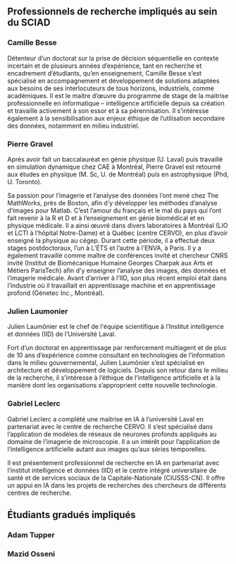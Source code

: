 ## Professionnels de recherche impliqués au sein du SCIAD

### Camille Besse

Détenteur d’un doctorat sur la prise de décision séquentielle en contexte incertain et de plusieurs années d’expérience, tant en recherche et encadrement d’étudiants, qu’en enseignement, Camille Besse s’est spécialisé en accompagnement et développement de solutions adaptées aux besoins de ses interlocuteurs de tous horizons, industriels, comme académiques. Il est le maitre d’œuvre du programme de stage de la maitrise professionnelle en informatique – intelligence artificielle depuis sa création et travaille activement à son essor et à sa pérennisation. Il s’intéresse également à la sensibilisation aux enjeux éthique de l’utilisation secondaire des données, notamment en milieu industriel.

### Pierre Gravel

Après avoir fait un baccalauréat en génie physique (U. Laval) puis travaillé en simulation dynamique chez CAE à Montréal, Pierre Gravel est retourné aux études en physique (M. Sc, U. de Montréal) puis en astrophysique (Phd, U. Toronto).

Sa passion pour l’imagerie et l’analyse des données l’ont mené chez The MathWorks, près de Boston, afin d’y développer les méthodes d’analyse d’images pour Matlab. C’est l’amour du français et le mal du pays qui l’ont fait revenir à la R et D et à l’enseignement en génie biomédical et en physique médicale. Il a ainsi œuvré dans divers laboratoires à Montréal (LIO et LCTI à l’hôpital Notre-Dame) et à Québec (centre CERVO), en plus d’avoir enseigné la physique au cégep. Durant cette période, il a effectué deux stages postdoctoraux, l’un à L’ÉTS et l’autre à l’ENVA, à Paris. Il y a également travaillé comme maître de conférences invité et chercheur CNRS invité (Institut de Biomécanique Humaine Georges Charpak aux Arts et Métiers ParisTech) afin d’y enseigner l’analyse des images, des données et l’imagerie médicale. Avant d’arriver à l’IID, son plus récent emploi était dans l’industrie où il travaillait en apprentissage machine et en apprentissage profond (Génetec Inc., Montréal).

### Julien Laumonier

Julien Laumônier est le chef de l'équipe scientifique à l’Institut intelligence et données (IID) de l’Université Laval.

Fort d’un doctorat en apprentissage par renforcement multiagent et de plus de 10 ans d’expérience comme consultant en technologies de l’information dans le milieu gouvernemental, Julien Laumônier s’est spécialisé en architecture et développement de logiciels. Depuis son retour dans le milieu de la recherche, il s’intéresse à l’éthique de l’intelligence artificielle et à la manière dont les organisations s’approprient cette nouvelle technologie.

### Gabriel Leclerc 

Gabriel Leclerc a complété une maitrise en IA à l’université Laval en partenariat avec le centre de recherche CERVO. Il s’est spécialisé dans l’application de modèles de réseaux de neurones profonds appliqués au domaine de l’imagerie de microscopie. Il a un intérêt pour l’application de l’intelligence artificielle autant aux images qu’aux séries temporelles.

Il est présentement professionnel de recherche en IA en partenariat avec l’institut intelligence et données (IID) et le centre intégré universitaire de santé et de services sociaux de la Capitale-Nationale (CIUSSS-CN). Il offre un appui en IA dans les projets de recherches des chercheurs de différents centres de recherche. 


## Étudiants gradués impliqués 

### Adam Tupper

### Mazid Osseni
